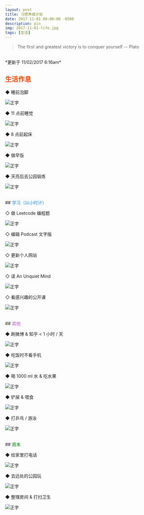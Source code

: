 ```yaml
---
layout: post
title: 习惯养成计划
date: 2017-11-01 00:00:00 -0500
description: pin
img: 2017-11-01-life.jpg
tags: [生活]
---
```



> The first and greatest victory is to conquer yourself -- Plato


<br>
*更新于 11/02/2017 6:16am*


<br>

## <span style="color:Orangered">生活作息</span>

◆ 睡前泡脚

![正字]({{site.baseurl}}/assets/img/tally-marks/2s.png)


◆ 11 点前睡觉

![正字]({{site.baseurl}}/assets/img/tally-marks/2s.png) 


◆ 8 点前起床

![正字]({{site.baseurl}}/assets/img/tally-marks/2s.png)


◆ 做早饭

![正字]({{site.baseurl}}/assets/img/tally-marks/2s.png) 


◆ 天亮后去公园锻炼

![正字]({{site.baseurl}}/assets/img/tally-marks/1s.png) 


<br>
## <span style="color:DodgerBlue">学习（以小时计）</span>

◇ 做 Leetcode 编程题

![正字]({{site.baseurl}}/assets/img/tally-marks/1s.png) 

◇ 编辑 Podcast 文字版

![正字]({{site.baseurl}}/assets/img/tally-marks/2s.png) 

◇ 更新个人网站

![正字]({{site.baseurl}}/assets/img/tally-marks/2s.png) 



◇ 读 An Unquiet Mind

![正字]({{site.baseurl}}/assets/img/tally-marks/1s.png) 


◇ 看感兴趣的公开课

![正字]({{site.baseurl}}/assets/img/tally-marks/0s.png) 


<br>
## <span style="color:MediumOrchid">其他</span>

◆ 刷微博 & 知乎 < 1 小时 / 天


![正字]({{site.baseurl}}/assets/img/tally-marks/1s.png) 

◆ 吃饭时不看手机

![正字]({{site.baseurl}}/assets/img/tally-marks/1s.png) 

◆ 喝 1000 ml 水 & 吃水果

![正字]({{site.baseurl}}/assets/img/tally-marks/1s.png) 

◆ 铲屎 & 喂食

![正字]({{site.baseurl}}/assets/img/tally-marks/1s.png)

◆ 打乒乓 / 游泳

![正字]({{site.baseurl}}/assets/img/tally-marks/1s.png)


<br>
## <span style="color:Green">周末</span>


◆ 给家里打电话

![正字]({{site.baseurl}}/assets/img/tally-marks/0s.png) 

◆ 去远处的公园玩

![正字]({{site.baseurl}}/assets/img/tally-marks/0s.png) 

◆ 整理房间 & 打扫卫生

![正字]({{site.baseurl}}/assets/img/tally-marks/0s.png) 